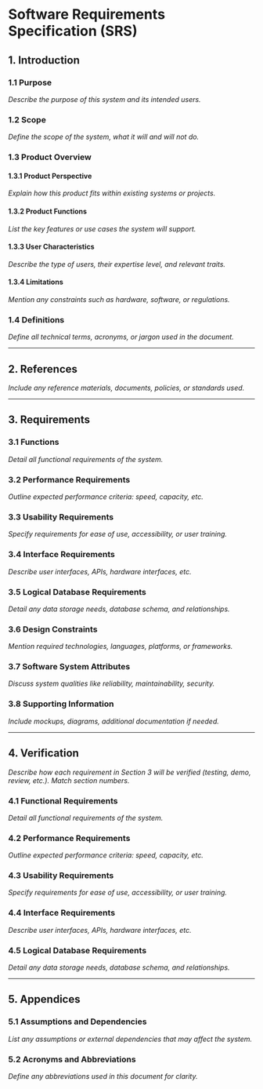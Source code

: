 # Software Requirements Specification (SRS)

## 1. Introduction

### 1.1 Purpose
*Describe the purpose of this system and its intended users.*

### 1.2 Scope
*Define the scope of the system, what it will and will not do.*

### 1.3 Product Overview

#### 1.3.1 Product Perspective
*Explain how this product fits within existing systems or projects.*

#### 1.3.2 Product Functions
*List the key features or use cases the system will support.*

#### 1.3.3 User Characteristics
*Describe the type of users, their expertise level, and relevant traits.*

#### 1.3.4 Limitations
*Mention any constraints such as hardware, software, or regulations.*

### 1.4 Definitions
*Define all technical terms, acronyms, or jargon used in the document.*

---

## 2. References
*Include any reference materials, documents, policies, or standards used.*

---

## 3. Requirements

### 3.1 Functions
*Detail all functional requirements of the system.*

### 3.2 Performance Requirements
*Outline expected performance criteria: speed, capacity, etc.*

### 3.3 Usability Requirements
*Specify requirements for ease of use, accessibility, or user training.*

### 3.4 Interface Requirements
*Describe user interfaces, APIs, hardware interfaces, etc.*

### 3.5 Logical Database Requirements
*Detail any data storage needs, database schema, and relationships.*

### 3.6 Design Constraints
*Mention required technologies, languages, platforms, or frameworks.*

### 3.7 Software System Attributes
*Discuss system qualities like reliability, maintainability, security.*

### 3.8 Supporting Information
*Include mockups, diagrams, additional documentation if needed.*

---

## 4. Verification
*Describe how each requirement in Section 3 will be verified (testing, demo, review, etc.). Match section numbers.*

### 4.1 Functional Requirements
*Detail all functional requirements of the system.*

### 4.2 Performance Requirements
*Outline expected performance criteria: speed, capacity, etc.*

### 4.3 Usability Requirements
*Specify requirements for ease of use, accessibility, or user training.*

### 4.4 Interface Requirements
*Describe user interfaces, APIs, hardware interfaces, etc.*

### 4.5 Logical Database Requirements
*Detail any data storage needs, database schema, and relationships.*

---

## 5. Appendices

### 5.1 Assumptions and Dependencies
*List any assumptions or external dependencies that may affect the system.*

### 5.2 Acronyms and Abbreviations
*Define any abbreviations used in this document for clarity.*

